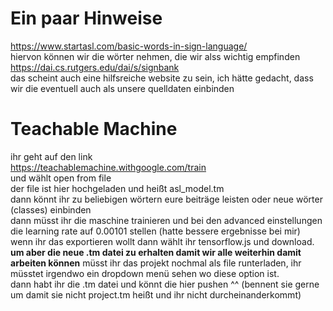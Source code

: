 # Ein paar Hinweise

https://www.startasl.com/basic-words-in-sign-language/  
hiervon können wir die wörter nehmen, die wir alss wichtig empfinden   
https://dai.cs.rutgers.edu/dai/s/signbank  
das scheint auch eine hilfsreiche website zu sein, ich hätte gedacht, dass wir die eventuell auch als unsere quelldaten einbinden   

# Teachable Machine

ihr geht auf den link   
https://teachablemachine.withgoogle.com/train  
und wählt open from file  
der file ist hier hochgeladen und heißt asl_model.tm   
dann könnt ihr zu beliebigen wörtern eure beiträge leisten oder neue wörter (classes) einbinden  
dann müsst ihr die maschine trainieren und bei den advanced einstellungen die learning rate auf 0.00101 stellen (hatte bessere ergebnisse bei mir)  
wenn ihr das exportieren wollt dann wählt ihr tensorflow.js und download.  
**um aber die neue .tm datei zu erhalten damit wir alle weiterhin damit arbeiten können** müsst ihr das projekt nochmal als file runterladen, ihr müsstet irgendwo ein dropdown menü sehen wo diese option ist.   
dann habt ihr die .tm datei und könnt die hier pushen ^^  (bennent sie gerne um damit sie nicht project.tm heißt und ihr nicht durcheinanderkommt)
